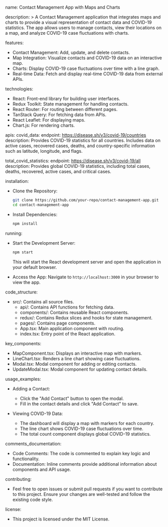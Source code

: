 name: Contact Management App with Maps and Charts

description: >
  A Contact Management application that integrates maps and charts to provide a visual representation of contact data and COVID-19 statistics. The app allows users to manage contacts, view their locations on a map, and analyze COVID-19 case fluctuations with charts.

features:
  - Contact Management: Add, update, and delete contacts.
  - Map Integration: Visualize contacts and COVID-19 data on an interactive map.
  - Charts: Display COVID-19 case fluctuations over time with a line graph.
  - Real-time Data: Fetch and display real-time COVID-19 data from external APIs.

technologies:
  - React: Front-end library for building user interfaces.
  - Redux Toolkit: State management for handling contacts.
  - React Router: For routing between different pages.
  - TanStack Query: For fetching data from APIs.
  - React Leaflet: For displaying maps.
  - Chart.js: For rendering charts.

apis:
  covid_data:
    endpoint: https://disease.sh/v3/covid-19/countries
    description: Provides COVID-19 statistics for all countries. Includes data on active cases, recovered cases, deaths, and country-specific information such as latitude, longitude, and flags.

  total_covid_statistics:
    endpoint: https://disease.sh/v3/covid-19/all
    description: Provides global COVID-19 statistics, including total cases, deaths, recovered, active cases, and critical cases.

installation:
  - Clone the Repository:
    ```bash
    git clone https://github.com/your-repo/contact-management-app.git
    cd contact-management-app
    ```

  - Install Dependencies:
    ```bash
    npm install
    ```

running:
  - Start the Development Server:
    ```bash
    npm start
    ```
    This will start the React development server and open the application in your default browser.

  - Access the App:
    Navigate to `http://localhost:3000` in your browser to view the app.

code_structure:
  - src/: Contains all source files.
    - api/: Contains API functions for fetching data.
    - components/: Contains reusable React components.
    - redux/: Contains Redux slices and hooks for state management.
    - pages/: Contains page components.
    - App.tsx: Main application component with routing.
    - index.tsx: Entry point of the React application.

key_components:
  - MapComponent.tsx: Displays an interactive map with markers.
  - LineChart.tsx: Renders a line chart showing case fluctuations.
  - Modal.tsx: Modal component for adding or editing contacts.
  - UpdateModal.tsx: Modal component for updating contact details.

usage_examples:
  - Adding a Contact:
    - Click the "Add Contact" button to open the modal.
    - Fill in the contact details and click "Add Contact" to save.

  - Viewing COVID-19 Data:
    - The dashboard will display a map with markers for each country.
    - The line chart shows COVID-19 case fluctuations over time.
    - The total count component displays global COVID-19 statistics.

comments_documentation:
  - Code Comments: The code is commented to explain key logic and functionality.
  - Documentation: Inline comments provide additional information about components and API usage.

contributing:
  - Feel free to open issues or submit pull requests if you want to contribute to this project. Ensure your changes are well-tested and follow the existing code style.

license:
  - This project is licensed under the MIT License.
